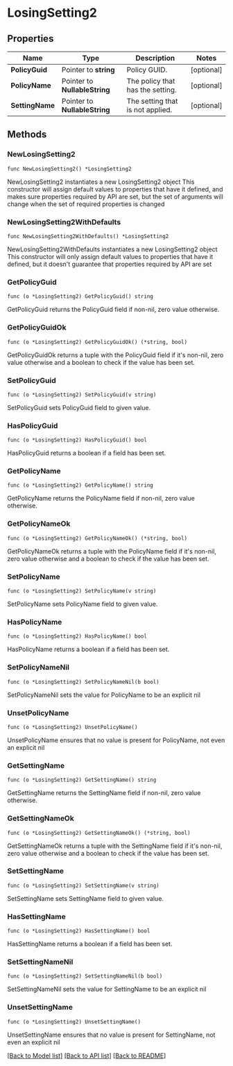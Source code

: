 # LosingSetting2

## Properties

Name | Type | Description | Notes
------------ | ------------- | ------------- | -------------
**PolicyGuid** | Pointer to **string** | Policy GUID. | [optional] 
**PolicyName** | Pointer to **NullableString** | The policy that has the setting. | [optional] 
**SettingName** | Pointer to **NullableString** | The setting that is not applied. | [optional] 

## Methods

### NewLosingSetting2

`func NewLosingSetting2() *LosingSetting2`

NewLosingSetting2 instantiates a new LosingSetting2 object
This constructor will assign default values to properties that have it defined,
and makes sure properties required by API are set, but the set of arguments
will change when the set of required properties is changed

### NewLosingSetting2WithDefaults

`func NewLosingSetting2WithDefaults() *LosingSetting2`

NewLosingSetting2WithDefaults instantiates a new LosingSetting2 object
This constructor will only assign default values to properties that have it defined,
but it doesn't guarantee that properties required by API are set

### GetPolicyGuid

`func (o *LosingSetting2) GetPolicyGuid() string`

GetPolicyGuid returns the PolicyGuid field if non-nil, zero value otherwise.

### GetPolicyGuidOk

`func (o *LosingSetting2) GetPolicyGuidOk() (*string, bool)`

GetPolicyGuidOk returns a tuple with the PolicyGuid field if it's non-nil, zero value otherwise
and a boolean to check if the value has been set.

### SetPolicyGuid

`func (o *LosingSetting2) SetPolicyGuid(v string)`

SetPolicyGuid sets PolicyGuid field to given value.

### HasPolicyGuid

`func (o *LosingSetting2) HasPolicyGuid() bool`

HasPolicyGuid returns a boolean if a field has been set.

### GetPolicyName

`func (o *LosingSetting2) GetPolicyName() string`

GetPolicyName returns the PolicyName field if non-nil, zero value otherwise.

### GetPolicyNameOk

`func (o *LosingSetting2) GetPolicyNameOk() (*string, bool)`

GetPolicyNameOk returns a tuple with the PolicyName field if it's non-nil, zero value otherwise
and a boolean to check if the value has been set.

### SetPolicyName

`func (o *LosingSetting2) SetPolicyName(v string)`

SetPolicyName sets PolicyName field to given value.

### HasPolicyName

`func (o *LosingSetting2) HasPolicyName() bool`

HasPolicyName returns a boolean if a field has been set.

### SetPolicyNameNil

`func (o *LosingSetting2) SetPolicyNameNil(b bool)`

 SetPolicyNameNil sets the value for PolicyName to be an explicit nil

### UnsetPolicyName
`func (o *LosingSetting2) UnsetPolicyName()`

UnsetPolicyName ensures that no value is present for PolicyName, not even an explicit nil
### GetSettingName

`func (o *LosingSetting2) GetSettingName() string`

GetSettingName returns the SettingName field if non-nil, zero value otherwise.

### GetSettingNameOk

`func (o *LosingSetting2) GetSettingNameOk() (*string, bool)`

GetSettingNameOk returns a tuple with the SettingName field if it's non-nil, zero value otherwise
and a boolean to check if the value has been set.

### SetSettingName

`func (o *LosingSetting2) SetSettingName(v string)`

SetSettingName sets SettingName field to given value.

### HasSettingName

`func (o *LosingSetting2) HasSettingName() bool`

HasSettingName returns a boolean if a field has been set.

### SetSettingNameNil

`func (o *LosingSetting2) SetSettingNameNil(b bool)`

 SetSettingNameNil sets the value for SettingName to be an explicit nil

### UnsetSettingName
`func (o *LosingSetting2) UnsetSettingName()`

UnsetSettingName ensures that no value is present for SettingName, not even an explicit nil

[[Back to Model list]](../README.md#documentation-for-models) [[Back to API list]](../README.md#documentation-for-api-endpoints) [[Back to README]](../README.md)


